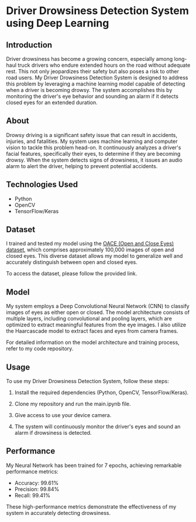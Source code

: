 # Driver Drowsiness Detection System using Deep Learning

## Introduction

Driver drowsiness has become a growing concern, especially among long-haul truck drivers who endure extended hours on the road without adequate rest. This not only jeopardizes their safety but also poses a risk to other road users. My Driver Drowsiness Detection System is designed to address this problem by leveraging a machine learning model capable of detecting when a driver is becoming drowsy. The system accomplishes this by monitoring the driver's eye behavior and sounding an alarm if it detects closed eyes for an extended duration.

## About

Drowsy driving is a significant safety issue that can result in accidents, injuries, and fatalities. My system uses machine learning and computer vision to tackle this problem head-on. It continuously analyzes a driver's facial features, specifically their eyes, to determine if they are becoming drowsy. When the system detects signs of drowsiness, it issues an audio alarm to alert the driver, helping to prevent potential accidents.

## Technologies Used

- Python
- OpenCV
- TensorFlow/Keras

## Dataset

I trained and tested my model using the [OACE (Open and Close Eyes) dataset](https://www.kaggle.com/datasets/muhammadhananasghar/oace-open-and-close-eyes-dataset), which comprises approximately 100,000 images of open and closed eyes. This diverse dataset allows my model to generalize well and accurately distinguish between open and closed eyes.

To access the dataset, please follow the provided link.

## Model

My system employs a Deep Convolutional Neural Network (CNN) to classify images of eyes as either open or closed. The model architecture consists of multiple layers, including convolutional and pooling layers, which are optimized to extract meaningful features from the eye images. I also utilize the Haarcascade model to extract faces and eyes from camera frames.

For detailed information on the model architecture and training process, refer to my code repository.

## Usage

To use my Driver Drowsiness Detection System, follow these steps:

1. Install the required dependencies (Python, OpenCV, TensorFlow/Keras).

2. Clone my repository and run the main.ipynb file.

3. Give access to use your device camera.

4. The system will continuously monitor the driver's eyes and sound an alarm if drowsiness is detected.

## Performance

My Neural Network has been trained for 7 epochs, achieving remarkable performance metrics:

- Accuracy: 99.61%
- Precision: 99.84%
- Recall: 99.41%

These high-performance metrics demonstrate the effectiveness of my system in accurately detecting drowsiness.